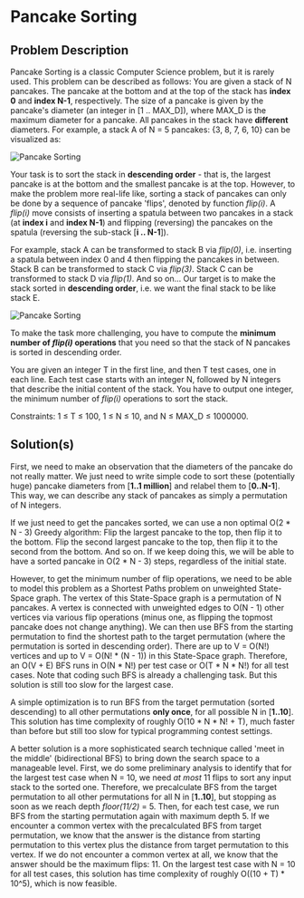 # Pancake Sorting

## Problem Description

Pancake Sorting is a classic Computer Science problem, but it is rarely used. This problem can be described as follows: You are given a stack of N pancakes. The pancake at the bottom and at the top of the stack has **index 0** and **index N-1**, respectively. The size of a pancake is given by the pancake's diameter (an integer in [1 .. MAX_D]), where MAX_D is the maximum diameter for a pancake. All pancakes in the stack have **different** diameters. For example, a stack A of N = 5 pancakes: {3, 8, 7, 6, 10} can be visualized as:

![Pancake Sorting](https://i.imgur.com/DVzjSQt.png)

Your task is to sort the stack in **descending order** - that is, the largest pancake is at the bottom and the smallest pancake is at the top. However, to make the problem more real-life like, sorting a stack of pancakes can only be done by a sequence of pancake 'flips', denoted by function _flip(i)_. A _flip(i)_ move consists of inserting a spatula between two pancakes in a stack (at **index i** and **index N-1**) and flipping (reversing) the pancakes on the spatula (reversing the sub-stack [**i .. N-1**]).

For example, stack A can be transformed to stack B via _flip(0)_, i.e. inserting a spatula between index 0 and 4 then flipping the pancakes in between. Stack B can be transformed to stack C via _flip(3)_. Stack C can be transformed to stack D via _flip(1)_. And so on... Our target is to make the stack sorted in **descending order**, i.e. we want the final stack to be like stack E.
	
![Pancake Sorting](https://i.imgur.com/dnTnjj1.png)

To make the task more challenging, you have to compute the **minimum number of _flip(i)_ operations** that you need so that the stack of N pancakes is sorted in descending order.

You are given an integer T in the first line, and then T test cases, one in each line. Each test case starts with an integer N, followed by N integers that describe the initial content of the stack. You have to output one integer, the minimum number of _flip(i)_ operations to sort the stack.

Constraints: 1 ≤ T ≤ 100, 1 ≤ N ≤ 10, and N ≤ MAX_D ≤ 1000000.
	
## Solution(s)

First, we need to make an observation that the diameters of the pancake do not really matter. We just need to write simple code to sort these (potentially huge) pancake diameters from [**1..1 million**] and relabel them to [**0..N-1**]. This way, we can describe any stack of pancakes as simply a permutation of N integers.

If we just need to get the pancakes sorted, we can use a non optimal O(2 * N - 3) Greedy algorithm: Flip the largest pancake to the top, then flip it to the bottom. Flip the second largest pancake to the top, then flip it to the second from the bottom. And so on. If we keep doing this, we will be able to have a sorted pancake in O(2 * N - 3) steps, regardless of the initial state.

However, to get the minimum number of flip operations, we need to be able to model this problem as a Shortest Paths problem on unweighted State-Space graph. The vertex of this State-Space graph is a permutation of N pancakes. A vertex is connected with unweighted edges to O(N - 1) other vertices via various flip operations (minus one, as flipping the topmost pancake does not change anything). We can then use BFS from the starting permutation to find the shortest path to the target permutation (where the permutation is sorted in descending order). There are up to V = O(N!) vertices and up to V = O(N! * (N - 1)) in this State-Space graph. Therefore, an O(V + E) BFS runs in O(N * N!) per test case or O(T * N * N!) for all test cases. Note that coding such BFS is already a challenging task. But this solution is still too slow for the largest case.

A simple optimization is to run BFS from the target permutation (sorted descending) to all other permutations **only once**, for all possible N in [**1..10**]. This solution has time complexity of roughly O(10 * N * N! + T), much faster than before but still too slow for typical programming contest settings.

A better solution is a more sophisticated search technique called 'meet in the middle' (bidirectional BFS) to bring down the search space to a manageable level. First, we do some preliminary analysis to identify that for the largest test case when N = 10, we need _at most_ 11 flips to sort any input stack to the sorted one. Therefore, we precalculate BFS from the target permutation to all other permutations for all N in [**1..10**], but stopping as soon as we reach depth _floor(11/2)_ = 5. Then, for each test case, we run BFS from the starting permutation again with maximum depth 5. If we encounter a common vertex with the precalculated BFS from target permutation, we know that the answer is the distance from starting permutation to this vertex plus the distance from target permutation to this vertex. If we do not encounter a common vertex at all, we know that the answer should be the maximum flips: 11. On the largest test case with N = 10 for all test cases, this solution has time complexity of roughly O((10 + T) * 10^5), which is now feasible.
